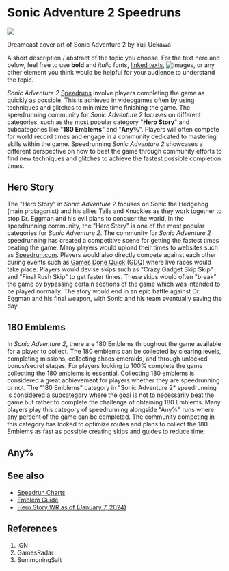 
# Sonic Adventure 2 Speedruns
![](https://upload.wikimedia.org/wikipedia/en/9/99/Sonic_Adventure_2_cover.png)

Dreamcast cover art of Sonic Adventure 2 by Yuji Uekawa

A short description / abstract of the topic you choose. For the text here and below, feel free to use **bold** and *italic* fonts, 
[linked texts](url),  ![images](url), or any other element you think would be helpful for your audience to understand the topic.

*Sonic Adventure 2* [Speedruns](https://en.wikipedia.org/wiki/Speedrunning) involve players completing the game as quickly as possible. 
This is achieved in videogames often by using techniques and glitches to minimize time finishing the game. The speedrunning community for 
*Sonic Adventure 2* focuses on different categories, such as the most popular category "**Hero Story**" and subcategories like "**180 Emblems**"
and "**Any%**". Players will often compete for world record times and engage in a community dedicated to mastering skills within the game. 
Speedrunning *Sonic Adventure 2* showcases a different perspective on how to beat the game through community efforts to find new techniques and 
glitches to achieve the fastest possible completion times.

## Hero Story
The "Hero Story" in *Sonic Adventure 2* focuses on Sonic the Hedgehog (main protagonist) and his allies Tails and Knuckles as they work together
to stop Dr. Eggman and his evil plans to conquer the world. In the speedrunning community, the "Hero Story" is one of the most popular categories
for *Sonic Adventure 2*. The community for *Sonic Adventure 2* speedrunning has created a competitive scene for getting the fastest times beating
the game. Many players would upload their times to websites such as [Speedrun.com](Speedrun.com). Players would also directly compete against 
each other during events such as [Games Done Quick (GDQ)](gamesdonequick.com) where live races would take place. Players would devise skips such
as "Crazy Gadget Skip Skip" and "Final Rush Skip" to get faster times. These skips would often "break" the game by bypassing certain sections of
the game which was intended to be played normally. The story would end in an epic battle against Dr. Eggman and his final weapon, with Sonic and
his team eventually saving the day.

## 180 Emblems
In *Sonic Adventure 2*, there are 180 Emblems throughout the game available for a player to collect. The 180 emblems can be collected by clearing
levels, completing missions, collecting chaos emeralds, and through unlocked bonus/secret stages. For players looking to 100% complete the game
collecting the 180 emblems is essential. Collecting 180 emblems is considered a great achievement for players whether they are speedrunning or 
not. The "180 Emblems" category in "Sonic Adventure 2* speedrunning is considered a subcategory where the goal is not to necessarily beat the 
game but rather to complete the challenge of obtaining 180 Emblems. Many players play this category of speedrunning alongside "Any%" runs where 
any percent of the game can be completed. The community competing in this category has looked to optimize routes and plans to collect the 
180 Emblems as fast as possible creating skips and guides to reduce time.

## Any%


## See also
- [Speedrun Charts](https://www.speedrun.com/sa2b?h=Hero_Story-new-game&x=l824jg25-onvz40lm.4qy7x74q)
- [Emblem Guide](https://steamcommunity.com/sharedfiles/filedetails/?id=312189613)
- [Hero Story WR as of (January 7, 2024)](https://www.youtube.com/watch?v=GuH0KV8W2tw)

## References
1. IGN
2. GamesRadar
3. SummoningSalt
